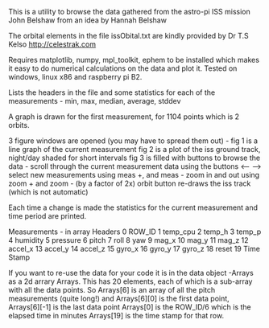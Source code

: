 This is a utility to browse the data gathered from the astro-pi ISS mission
John Belshaw from an idea by Hannah Belshaw

The orbital elements in the file issObital.txt are kindly provided by Dr T.S Kelso http://celestrak.com

Requires matplotlib, numpy, mpl_toolkit, ephem to be installed which makes 
it easy to do numerical calculations on the data and plot it. Tested 
on windows, linux x86 and raspberry pi B2.

Lists the headers in the file and some statistics for each of 
the measurements - min, max, median, average, stddev

A graph is drawn for the first measurement, for 1104 points which is 2 orbits.

3 figure windows are opened (you may have to spread them out) -
fig 1 is a line graph of the current measurement
fig 2 is a plot of the iss ground track, night/day shaded for short intervals
fig 3 is filled with buttons to browse the data - 
scroll through the current measurement data using the buttons <-- -->
select new measurements using meas +, and meas -
zoom in and out using zoom + and zoom -  (by a factor of 2x)
orbit button re-draws the iss track (which is not automatic)

Each time a change is made the statistics for the current measurement and 
time period are printed.


Measurements - in array Headers
0 ROW_ID
1 temp_cpu
2 temp_h
3 temp_p
4 humidity
5 pressure
6 pitch
7 roll
8 yaw
9 mag_x
10 mag_y
11 mag_z
12 accel_x
13 accel_y
14 accel_z
15 gyro_x
16 gyro_y
17 gyro_z
18 reset
19 Time Stamp

If you want to re-use the data for your code it is in the data object -Arrays 
as a 2d arrary Arrays. This has 20 elements, each of which is a sub-array 
with all the data points.  So Arrays[6] is an array of all the pitch 
measurements (quite long!) and Arrays[6][0] is the first data point, 
Arrays[6][-1] is the last data point Arrays[0] is the ROW_ID/6  which is the 
elapsed time in minutes Arrays[19] is the time stamp for that row.
